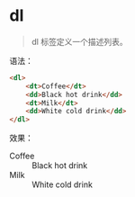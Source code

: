 # dl

> dl 标签定义一个描述列表。

语法：

```html
<dl>
    <dt>Coffee</dt>
    <dd>Black hot drink</dd>
    <dt>Milk</dt>
    <dd>White cold drink</dd>
</dl>
```

效果：

<dl>
    <dt>Coffee</dt>
    <dd>Black hot drink</dd>
    <dt>Milk</dt>
    <dd>White cold drink</dd>
</dl>